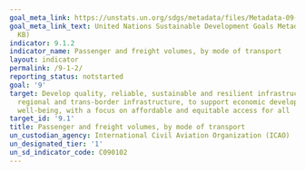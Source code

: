 ```yaml
---
goal_meta_link: https://unstats.un.org/sdgs/metadata/files/Metadata-09-01-02.pdf
goal_meta_link_text: United Nations Sustainable Development Goals Metadata (PDF 376
  KB)
indicator: 9.1.2
indicator_name: Passenger and freight volumes, by mode of transport
layout: indicator
permalink: /9-1-2/
reporting_status: notstarted
goal: '9'
target: Develop quality, reliable, sustainable and resilient infrastructure, including
  regional and trans-border infrastructure, to support economic development and human
  well-being, with a focus on affordable and equitable access for all
target_id: '9.1'
title: Passenger and freight volumes, by mode of transport
un_custodian_agency: International Civil Aviation Organization (ICAO)
un_designated_tier: '1'
un_sd_indicator_code: C090102
---
```

